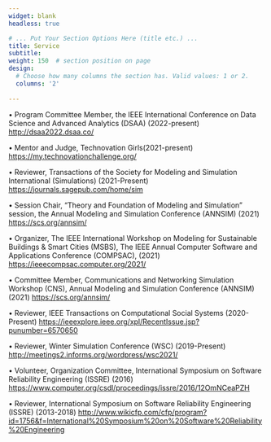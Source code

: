 ```yaml
---
widget: blank
headless: true

# ... Put Your Section Options Here (title etc.) ...
title: Service
subtitle:
weight: 150  # section position on page
design:
  # Choose how many columns the section has. Valid values: 1 or 2.
  columns: '2'
  
---
```

•	Program Committee Member, the IEEE International Conference on Data Science and Advanced Analytics (DSAA) (2022-present)
http://dsaa2022.dsaa.co/

•	Mentor and Judge, Technovation Girls(2021-present)
https://my.technovationchallenge.org/

•	Reviewer, Transactions of the Society for Modeling and Simulation International (Simulations) (2021-Present)
https://journals.sagepub.com/home/sim

•	Session Chair, “Theory and Foundation of Modeling and Simulation” session, the Annual Modeling and Simulation Conference (ANNSIM) (2021)
https://scs.org/annsim/

•	Organizer, The IEEE International Workshop on Modeling for Sustainable Buildings & Smart Cities (MSBS), The IEEE Annual Computer Software and 	Applications Conference (COMPSAC), (2021)
https://ieeecompsac.computer.org/2021/

•	Committee Member, Communications and Networking Simulation Workshop (CNS), Annual Modeling and Simulation Conference (ANNSIM) (2021)
https://scs.org/annsim/

•	Reviewer, IEEE Transactions on Computational Social Systems (2020-Present)
https://ieeexplore.ieee.org/xpl/RecentIssue.jsp?punumber=6570650

•	Reviewer, Winter Simulation Conference (WSC) (2019-Present)
http://meetings2.informs.org/wordpress/wsc2021/

•	Volunteer, Organization Committee, International Symposium on Software Reliability Engineering (ISSRE) (2016)
https://www.computer.org/csdl/proceedings/issre/2016/12OmNCeaPZH

•	Reviewer, International Symposium on Software Reliability Engineering (ISSRE) (2013-2018)
http://www.wikicfp.com/cfp/program?id=1756&f=International%20Symposium%20on%20Software%20Reliability%20Engineering
